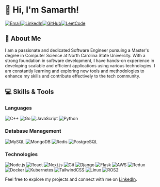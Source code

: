 # 👋 Hi, I'm Samarth!

[![Email](https://img.shields.io/badge/Email-D14836?style=for-the-badge&logo=gmail&logoColor=white)](mailto:sshett22@ncsu.edu)[![LinkedIn](https://img.shields.io/badge/LinkedIn-0A66C2?style=for-the-badge&logo=linkedin&logoColor=white)](https://www.linkedin.com/in/samarthshetty09/)[![GitHub](https://img.shields.io/badge/GitHub-181717?style=for-the-badge&logo=github&logoColor=white)](https://github.com/samarthshetty09)[![LeetCode](https://img.shields.io/badge/LeetCode-FFA116?style=for-the-badge&logo=leetcode&logoColor=black)](https://leetcode.com/samarthshetty/)

## 🚀 About Me

I am a passionate and dedicated Software Engineer pursuing a Master's degree in Computer Science at North Carolina State University. With a strong foundation in software development, I have hands-on experience in developing scalable and efficient applications using various technologies. I am constantly learning and exploring new tools and methodologies to enhance my skills and contribute effectively to the tech community.

## 💻 Skills & Tools

### Languages

![C++](https://img.shields.io/badge/C++-00599C?style=for-the-badge&logo=c%2B%2B&logoColor=white)
![Go](https://img.shields.io/badge/Go-00ADD8?style=for-the-badge&logo=go&logoColor=white)
![JavaScript](https://img.shields.io/badge/JavaScript-323330?style=for-the-badge&logo=javascript&logoColor=F7DF1E)
![Python](https://img.shields.io/badge/Python-3776AB?style=for-the-badge&logo=python&logoColor=white)

### Database Management

![MySQL](https://img.shields.io/badge/MySQL-4479A1?style=for-the-badge&logo=mysql&logoColor=white)
![MongoDB](https://img.shields.io/badge/MongoDB-4EA94B?style=for-the-badge&logo=mongodb&logoColor=white)
![Redis](https://img.shields.io/badge/Redis-DC382D?style=for-the-badge&logo=redis&logoColor=white)
![PostgreSQL](https://img.shields.io/badge/PostgreSQL-316192?style=for-the-badge&logo=postgresql&logoColor=white)

### Technologies

![Node.js](https://img.shields.io/badge/Node.js-43853D?style=for-the-badge&logo=node-dot-js&logoColor=white)
![React](https://img.shields.io/badge/React-20232A?style=for-the-badge&logo=react&logoColor=61DAFB)
![Next.js](https://img.shields.io/badge/Next.js-000000?style=for-the-badge&logo=next-dot-js&logoColor=white)
![Git](https://img.shields.io/badge/Git-F05032?style=for-the-badge&logo=git&logoColor=white)
![Django](https://img.shields.io/badge/Django-092E20?style=for-the-badge&logo=django&logoColor=white)
![Flask](https://img.shields.io/badge/Flask-000000?style=for-the-badge&logo=flask&logoColor=white)
![AWS](https://img.shields.io/badge/Amazon%20AWS-232F3E?style=for-the-badge&logo=amazon-aws&logoColor=white)
![Redux](https://img.shields.io/badge/Redux-764ABC?style=for-the-badge&logo=redux&logoColor=white)
![Docker](https://img.shields.io/badge/Docker-2496ED?style=for-the-badge&logo=docker&logoColor=white)
![Kubernetes](https://img.shields.io/badge/Kubernetes-326CE5?style=for-the-badge&logo=kubernetes&logoColor=white)
![TailwindCSS](https://img.shields.io/badge/TailwindCSS-38B2AC?style=for-the-badge&logo=tailwind-css&logoColor=white)
![Linux](https://img.shields.io/badge/Linux-FCC624?style=for-the-badge&logo=linux&logoColor=black)
![ROS2](https://img.shields.io/badge/ROS-22314E?style=for-the-badge&logo=ros&logoColor=white)

Feel free to explore my projects and connect with me on [LinkedIn](https://www.linkedin.com/in/samarthshetty09/).
